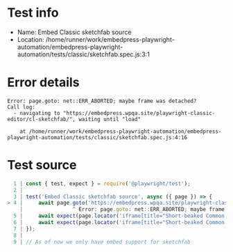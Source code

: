 # Test info

- Name: Embed Classic sketchfab source
- Location: /home/runner/work/embedpress-playwright-automation/embedpress-playwright-automation/tests/classic/sketchfab.spec.js:3:1

# Error details

```
Error: page.goto: net::ERR_ABORTED; maybe frame was detached?
Call log:
  - navigating to "https://embedpress.wpqa.site/playwright-classic-editor/cl-sketchfab/", waiting until "load"

    at /home/runner/work/embedpress-playwright-automation/embedpress-playwright-automation/tests/classic/sketchfab.spec.js:4:16
```

# Test source

```ts
  1 | const { test, expect } = require('@playwright/test');
  2 |
  3 | test('Embed Classic sketchfab source', async ({ page }) => {
> 4 |     await page.goto('https://embedpress.wpqa.site/playwright-classic-editor/cl-sketchfab/')
    |                ^ Error: page.goto: net::ERR_ABORTED; maybe frame was detached?
  5 |     await expect(page.locator('iframe[title="Short-beaked Common Dolphin"]').contentFrame().locator('img').nth(1)).toBeVisible();
  6 |     await expect(page.locator('iframe[title="Short-beaked Common Dolphin"]').contentFrame().getByRole('link', { name: 'View on Sketchfab' }).first()).toBeVisible();
  7 | });
  8 |
  9 | // As of now we only have embed support for sketchfab 
```
